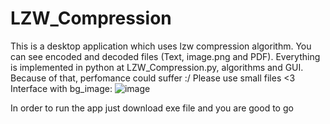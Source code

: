 # LZW_Compression
This is a desktop application which uses lzw compression algorithm.
You can see encoded and decoded files (Text, image.png and PDF).
Everything is implemented in python at LZW_Compression.py, algorithms and GUI. Because of that, perfomance could suffer :/
Please use small files <3
Interface with bg_image:
![image](https://user-images.githubusercontent.com/54029561/201493140-0f53718e-fa96-4956-8df9-eef3259cba99.png)

In order to run the app just download exe file and you are good to go
